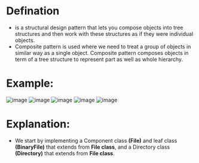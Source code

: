# Defination
- is a structural design pattern that lets you compose objects into tree structures and then work with these structures as if they were individual objects.
- Composite pattern is used where we need to treat a group of objects in similar way as a single object. Composite pattern composes objects in term of a tree structure to represent part as well as whole hierarchy.

# Example:
![image](https://github.com/NourhanSaeed707/Design-pattern/assets/64387352/07cf0fdd-1e40-4663-a363-4b3436514900)
![image](https://github.com/NourhanSaeed707/Design-pattern/assets/64387352/4b9ede78-2766-496a-9a7d-172ade926d3e)
![image](https://github.com/NourhanSaeed707/Design-pattern/assets/64387352/6b4c4211-8c57-4191-a777-b640d71c5810)
![image](https://github.com/NourhanSaeed707/Design-pattern/assets/64387352/28344c82-40ba-4033-a199-7b955669625b)
![image](https://github.com/NourhanSaeed707/Design-pattern/assets/64387352/92ad0384-af1a-4de1-81b8-1b6f15b1436b)

# Explanation:
- We start by implementing a Component class **(File)** and leaf class **(BinaryFile)** that extends from **File class**, and a Directory class **(Directory)** that extends from **File class**.


